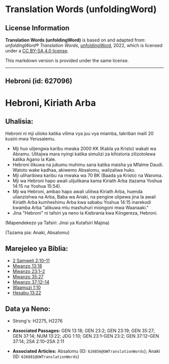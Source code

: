# Translation Words (unfoldingWord)

## License Information

**Translation Words (unfoldingWord)** is based on and adapted from: _unfoldingWord® Translation Words_, [unfoldingWord](https://unfoldingword.org/utw), 2022, which is licensed under a [CC BY-SA 4.0 license](https://creativecommons.org/licenses/by-sa/4.0/legalcode.en).

This markdown version is provided under the same license.



--------------------------------

## Hebroni (id: 627096)

Hebroni, Kiriath Arba
=====================

Uhalisia:
---------

Hebroni ni mji ulioko katika vilima vya juu vya miamba, takriban maili 20 kusini mwa Yerusalemu.

* Mji huo ulijengwa karibu mwaka 2000 KK (Kabla ya Kristo) wakati wa Abramu. Ulitajwa mara nyingi katika simulizi za kihistoria zilizotolewa katika Agano la Kale.
* Hebroni ilikuwa na jukumu muhimu sana katika maisha ya Mfalme Daudi. Watoto wake kadhaa, akiwemo Absalomu, walizaliwa huko.
* Mji uliharibiwa karibu na mwaka wa 70 BK (Baada ya Kristo) na Waroma.
* Mji wa Hebroni hapo awali ulijulikana kama Kiriath Arba (tazama Yoshua 14:15 na Yoshua 15:54\).
* Mji wa Hebroni, ambao hapo awali uliitwa Kiriath Arba, huenda ulianzishwa na Arba, Baba wa Anaki, na pengine ulipewa jina la awali Kiriath Arba kumheshimu Arba kwa sababu Yoshua 14:15 inarekodi kwamba Arba "alikuwa mtu mashuhuri miongoni mwa Waanaaki."
* Jina "Hebroni" ni tafsiri ya neno la Kiebrania kwa Kiingereza, Hebroni.

(Mapendekezo ya Tafsiri: Jinsi ya Kutafsiri Majina)

(Tazama pia: Anaki, Absalomu)

Marejeleo ya Biblia:
--------------------

* [2 Samweli 2:10–11](https://ref.ly/2Sam2:10-2Sam2:11)
* [Mwanzo 13:18](https://ref.ly/Gen13:18)
* [Mwanzo 23:1–2](https://ref.ly/Gen23:1-Gen23:2)
* [Mwanzo 35:27](https://ref.ly/Gen35:27)
* [Mwanzo 37:12–14](https://ref.ly/Gen37:12-Gen37:14)
* [Waamuzi 1:10](https://ref.ly/Judg1:10)
* [Hesabu 13:22](https://ref.ly/Num13:22)

Data ya Neno:
-------------

* Strong's: H2275, H2276

* **Associated Passages:** GEN 13:18; GEN 23:2; GEN 23:19; GEN 35:27; GEN 37:14; NUM 13:22; JDG 1:10; GEN 23:1–GEN 23:2; GEN 37:12–GEN 37:14; 2SA 2:10–2SA 2:11
* **Associated Articles:** Absalomu (ID: `626856@UWTranslationWords`); Anaki (ID: `626881@UWTranslationWords`)

